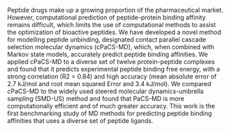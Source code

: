 Peptide drugs make up a growing proportion of the pharmaceutical market. However, computational prediction of peptide-protein binding affinity remains difficult, which limits the use of computational methods to assist the optimization of bioactive peptides. We have developed a novel method for modelling peptide unbinding, designated contact parallel cascade selection molecular dynamics (cPaCS-MD), which, when combined with Markov state models, accurately predict peptide binding affinities. We applied cPaCS-MD to a diverse set of twelve protein-peptide complexes and found that it predicts experimental peptide binding free energy, with a strong correlation (R2 = 0.84) and high accuracy (mean absolute error of 2.7 kJ/mol and root mean squared Error and 3.4 kJ/mol). We compared cPaCS-MD to the widely used steered molecular dynamics-umbrella sampling (SMD-US) method and found that PaCS-MD is more computationally efficient and of much greater accuracy. This work is the first benchmarking study of MD methods for predicting peptide binding affinities that uses a diverse set of peptide ligands.
 
